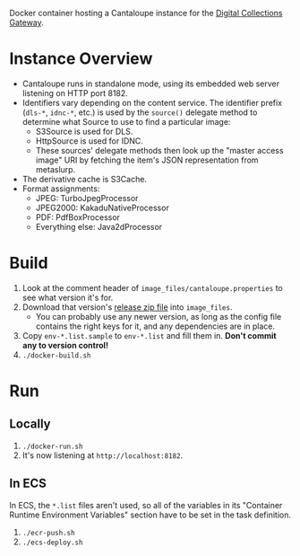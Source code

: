Docker container hosting a Cantaloupe instance for the
[Digital Collections Gateway](https://metadata.library.illinois.edu/).

# Instance Overview

* Cantaloupe runs in standalone mode, using its embedded web server listening
  on HTTP port 8182.
* Identifiers vary depending on the content service. The identifier prefix
  (`dls-*`, `idnc-*`, etc.) is used by the `source()` delegate method to
  determine what Source to use to find a particular image:
    * S3Source is used for DLS.
    * HttpSource is used for IDNC.
    * These sources' delegate methods then look up the "master access image"
      URI by fetching the item's JSON representation from metaslurp.
* The derivative cache is S3Cache.
* Format assignments:
    * JPEG: TurboJpegProcessor
    * JPEG2000: KakaduNativeProcessor
    * PDF: PdfBoxProcessor
    * Everything else: Java2dProcessor

# Build

1. Look at the comment header of `image_files/cantaloupe.properties` to see
   what version it's for.
2. Download that version's
   [release zip file](https://github.com/medusa-project/cantaloupe/releases)
   into `image_files`.
    * You can probably use any newer version, as long as the config file
      contains the right keys for it, and any dependencies are in place.
3. Copy `env-*.list.sample` to `env-*.list` and fill them in. **Don't commit
   any to version control!**
4. `./docker-build.sh`

# Run

## Locally

1. `./docker-run.sh`
2. It's now listening at `http://localhost:8182`.

## In ECS

In ECS, the `*.list` files aren't used, so all of the variables in its
"Container Runtime Environment Variables" section have to be set in the task
definition.

1. `./ecr-push.sh`
2. `./ecs-deploy.sh`
